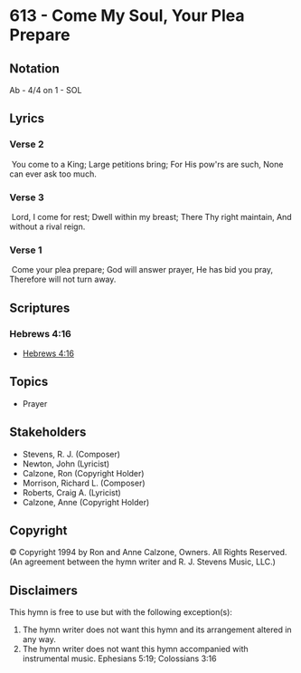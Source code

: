 # 613 - Come My Soul, Your Plea Prepare

## Notation

Ab - 4/4 on 1 - SOL

## Lyrics

### Verse 2

 You come to a King;    Large petitions bring; For His pow'rs are such, None can ever ask too much. 

### Verse 3

 Lord, I come for rest; Dwell within my breast; There Thy right maintain, And without a rival reign. 

### Verse 1

 Come your plea prepare; God will answer prayer, He has bid you pray, Therefore will not turn away. 


## Scriptures

### Hebrews 4:16

- [Hebrews 4:16](https://www.biblegateway.com/passage/?search=Hebrews%204%3A16)


## Topics

- Prayer

## Stakeholders

- Stevens, R. J. (Composer)
- Newton, John (Lyricist)
- Calzone, Ron (Copyright Holder)
- Morrison, Richard L. (Composer)
- Roberts, Craig A. (Lyricist)
- Calzone, Anne (Copyright Holder)

## Copyright

© Copyright 1994 by Ron and Anne Calzone, Owners. All Rights Reserved.
(An agreement between the hymn writer and R. J. Stevens Music, LLC.)

## Disclaimers

This hymn is free to use but with the following exception(s):
1. The hymn writer does not want this hymn and its arrangement altered in any way.
2. The hymn writer does not want this hymn accompanied with instrumental music.
Ephesians 5:19; Colossians 3:16

